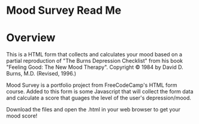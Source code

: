 Mood Survey Read Me
===================

# Overview

This is a HTML form that collects and calculates your mood based on a partial reproduction of "The Burns Depression Checklist" from his book "Feeling Good: The New Mood Therapy". Copyright © 1984 by David D. Burns, M.D. (Revised, 1996.)

Mood Survey is a portfolio project from FreeCodeCamp's HTML form course. Added to this form is some Javascript that will collect the form data and calculate a score that guages the level of the user's depression/mood. 

Download the files and open the .html in your web browser to get your mood score!